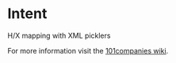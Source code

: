 # Intent
 H/X mapping with  XML picklers

For more information visit the [101companies wiki](http://www.101companies.org).